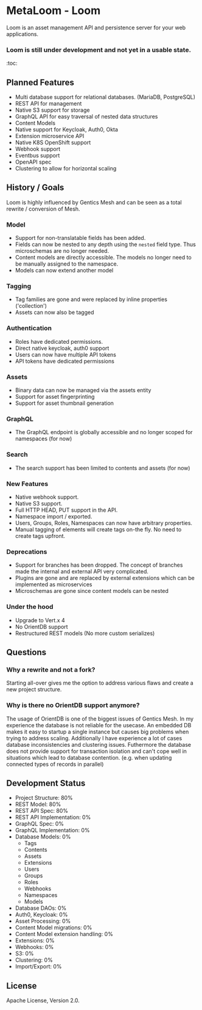 # MetaLoom - Loom

Loom is an asset management API and persistence server for your web applications.

### **Loom is still under development and not yet in a usable state.**

:toc:


## Planned Features

* Multi database support for relational databases. (MariaDB, PostgreSQL)
* REST API for management
* Native S3 support for storage
* GraphQL API for easy traversal of nested data structures
* Content Models
* Native support for Keycloak, Auth0, Okta
* Extension microservice API
* Native K8S OpenShift support
* Webhook support
* Eventbus support
* OpenAPI spec
* Clustering to allow for horizontal scaling

## History / Goals

Loom is highly influenced by Gentics Mesh and can be seen as a total rewrite / conversion of Mesh.

### Model

- Support for non-translatable fields has been added.
- Fields can now be nested to any depth using the `nested` field type. Thus microschemas are no longer needed.
- Content models are directly accessible. The models no longer need to be manually assigned to the namespace.
- Models can now extend another model

### Tagging

- Tag families are gone and were replaced by inline properties ('collection')
- Assets can now also be tagged

### Authentication

- Roles have dedicated permissions.
- Direct native keycloak, auth0 support
- Users can now have multiple API tokens
- API tokens have dedicated permissions

### Assets

- Binary data can now be managed via the assets entity
- Support for asset fingerprinting
- Support for asset thumbnail generation

### GraphQL

- The GraphQL endpoint is globally accessible and no longer scoped for namespaces (for now)

### Search 

- The search support has been limited to contents and assets (for now)

### New Features

- Native webhook support.
- Native S3 support.
- Full HTTP HEAD, PUT support in the API.
- Namespace import / exported.
- Users, Groups, Roles, Namespaces can now have arbitrary properties.
- Manual tagging of elements will create tags on-the fly. No need to create tags upfront.

### Deprecations

- Support for branches has been dropped. The concept of branches made the internal and external API very complicated.
- Plugins are gone and are replaced by external extensions which can be implemented as microservices
- Microschemas are gone since content models can be nested

### Under the hood

* Upgrade to Vert.x 4
* No OrientDB support
* Restructured REST models (No more custom serializes)

## Questions

### Why a rewrite and not a fork?

Starting all-over gives me the option to address various flaws and create a new project structure.

### Why is there no OrientDB support anymore?

The usage of OrientDB is one of the biggest issues of Gentics Mesh. In my experience the database is not reliable for the usecase. An embedded DB makes it easy to startup a single instance but causes big problems when trying to address scaling. Additionally I have experience a lot of cases database inconsistencies and clustering issues. Futhermore the database does not provide support for transaction isolation and can't cope well in situations which lead to database contention. (e.g. when updating connected types of records in parallel)

## Development Status

* Project Structure: 80%
* REST Model: 80%
* REST API Spec: 80%
* REST API Implementation: 0%
* GraphQL Spec: 0%
* GraphQL Implementation: 0%
* Database Models: 0%
  * Tags
  * Contents
  * Assets
  * Extensions
  * Users
  * Groups
  * Roles
  * Webhooks
  * Namespaces
  * Models
* Database DAOs: 0%
* Auth0, Keycloak: 0%
* Asset Processing: 0%
* Content Model migrations: 0%
* Content Model extension handling: 0%
* Extensions: 0%
* Webhooks: 0%
* S3: 0%
* Clustering: 0%
* Import/Export: 0%

## License

Apache License, Version 2.0.
